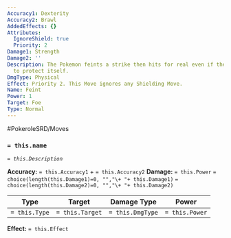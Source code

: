 ```yaml
---
Accuracy1: Dexterity
Accuracy2: Brawl
AddedEffects: {}
Attributes:
  IgnoreShield: true
  Priority: 2
Damage1: Strength
Damage2: ''
Description: The Pokemon feints a strike then hits for real even if the foe attempts
  to protect itself.
DmgType: Physical
Effect: Priority 2. This Move ignores any Shielding Move.
Name: Feint
Power: 1
Target: Foe
Type: Normal
---
```


#PokeroleSRD/Moves

### `= this.name` 
*`= this.Description`*

**Accuracy:** `= this.Accuracy1` + `= this.Accuracy2`
**Damage:** `= this.Power` `= choice(length(this.Damage1)=0, "","\+ "+ this.Damage1)` `= choice(length(this.Damage2)=0, "","\+ "+ this.Damage2)`

| Type          | Target          | Damage Type          | Power          |
| ------------- | --------------- | ---------------- | -------------- |
| `= this.Type` | `= this.Target` | `= this.DmgType` | `= this.Power` | 

**Effect:** `= this.Effect`